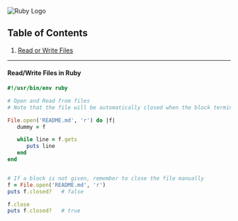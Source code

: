 ![Ruby Logo](https://findicons.com/files/icons/899/ruby_programming/256/ruby.png)

## Table of Contents
1. [Read or Write Files](https://github.com/ZeroSword-X/programming/tree/master/ruby/files#readwrite-files-in-ruby)

---

#### Read/Write Files in Ruby

```ruby
#!/usr/bin/env ruby

# Open and Read from files
# Note that the file will be automatically closed when the block terminates (if a block is given)

File.open('README.md', 'r') do |f|
   dummy = f

   while line = f.gets
      puts line
   end
end


# If a block is not given, remember to close the file manually
f = File.open('README.md', 'r')
puts f.closed?   # false

f.close
puts f.closed?   # true
```
